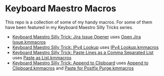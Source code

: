 # Keyboard Maestro Macros

This repo is a collection of some of my handy macros. For some of them have been featured in my Keyboard Maestro Silly Tricks series.

* [Keyboard Maestro Silly Trick: Jira Issue Opener](https://vimeo.com/695253652) uses [Open Jira Issue.kmmacros](Open%20Jira%20Issue.kmmacros)
* [Keyboard Maestro Silly Trick: IPv4 Lookup](https://vimeo.com/500263059) uses [IPv4 Lookup.kmmacros](IPv4%20Lookup.kmmacros)
* [Keyboard Maestro Silly Trick: Paste Lines as a Comma Separated List](https://vimeo.com/560635726) uses [Paste as List.kmmacros](Paste%20as%20List.kmmacros)
* [Keyboard Maestro Silly Trick: Append to Clipboard](https://vimeo.com/498704005) uses [Append to Clipboard.kmmacros](Append%20to%20Clipboard.kmmacros) and [Paste for Postfix Purge.kmmacros](Paste%20for%20Postfix%20Purge.kmmacros)
